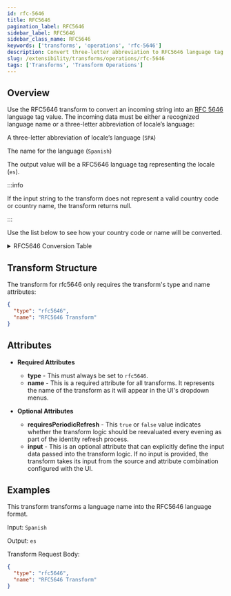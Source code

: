 ```yaml
---
id: rfc-5646
title: RFC5646
pagination_label: RFC5646
sidebar_label: RFC5646
sidebar_class_name: RFC5646
keywords: ['transforms', 'operations', 'rfc-5646']
description: Convert three-letter abbreviation to RFC5646 language tag.
slug: /extensibility/transforms/operations/rfc-5646
tags: ['Transforms', 'Transform Operations']
---
```


## Overview

Use the RFC5646 transform to convert an incoming string into an [RFC 5646](https://datatracker.ietf.org/doc/html/rfc5646.html) language tag value. The incoming data must be either a recognized language name or a three-letter abbreviation of locale’s language:

A three-letter abbreviation of locale’s language (`SPA`)

The name for the language (`Spanish`)

The output value will be a RFC5646 language tag representing the locale (`es`).

:::info

If the input string to the transform does not represent a valid country code or country name, the transform returns null.

:::

Use the list below to see how your country code or name will be converted.

<details>
<summary>RFC5646 Conversion Table</summary>

| Language/Abbreviation | RFC5646 Tag |
|-- | --|
|AAR|aa|
|ABK|ab|
|AFR|af|
|AKA|ak|
|AMH|am|
|ARA|ar|
|ARG|an|
|ASM|as|
|AVA|av|
|AVE|ae|
|AYM|ay|
|AZE|az|
|Afrikaans|af|
|Afrikaans (South Africa)|af_ZA|
|Albanian|sq|
|Albanian (Albania)|sq_AL|
|Arabic|ar|
|Arabic (Algeria)|ar_DZ|
|Arabic (Bahrain)|ar_BH|
|Arabic (Egypt)|ar_EG|
|Arabic (Iraq)|ar_IQ|
|Arabic (Jordan)|ar_JO|
|Arabic (Kuwait)|ar_KW|
|Arabic (Lebanon)|ar_LB|
|Arabic (Libya)|ar_LY|
|Arabic (Morocco)|ar_MA|
|Arabic (Oman)|ar_OM|
|Arabic (Qatar)|ar_QA|
|Arabic (Saudi Arabia)|ar_SA|
|Arabic (Syria)|ar_SY|
|Arabic (Tunisia)|ar_TN|
|Arabic (U.A.E.)|ar_AE|
|Arabic (Yemen)|ar_YE|
|Armenian|hy|
|Armenian (Armenia)|hy_AM|
|Azeri (Cyrillic) (Azerbaijan)|az_AZ_#Cyrl|
|Azeri (Latin)|az|
|Azeri (Latin) (Azerbaijan)|az_AZ|
|BAK|ba|
|BAM|bm|
|BEL|be|
|BEN|bn|
|BIH|bh|
|BIS|bi|
|BOD|bo|
|BOS|bs|
|BRE|br|
|BUL|bg|
|Basque|eu|
|Basque (Spain)|eu_ES|
|Belarusian|be|
|Belarusian (Belarus)|be_BY|
|Bosnian (Bosnia and Herzegovina)|bs_BA|
|Bulgarian|bg|
|Bulgarian (Bulgaria)|bg_BG|
|CAT|ca|
|CES|cs|
|CHA|ch|
|CHE|ce|
|CHU|cu|
|CHV|cv|
|COR|kw|
|COS|co|
|CRE|cr|
|CYM|cy|
|Catalan|ca|
|Catalan (Spain)|ca_ES|
|Chinese|zh|
|Chinese (Hong Kong)|zh_HK|
|Chinese (Macau)|zh_MO|
|Chinese (S)|zh_CN|
|Chinese (Singapore)|zh_SG|
|Chinese (T)|zh_TW|
|Croatian|hr|
|Croatian (Bosnia and Herzegovina)|hr_BA|
|Croatian (Croatia)|hr_HR|
|Czech|cs|
|Czech (Czech Republic)|cs_CZ|
|DAN|da|
|DEU|de|
|DIV|dv|
|DZO|dz|
|Danish|da|
|Danish (Denmark)|da_DK|
|Divehi|dv|
|Divehi (Maldives)|dv_MV|
|Dutch|nl|
|Dutch (Belgium)|nl_BE|
|Dutch (Netherlands)|nl_NL|
|ELL|el|
|ENG|en|
|EPO|eo|
|EST|et|
|EUS|eu|
|EWE|ee|
|English|en|
|English (Australia)|en_AU|
|English (Belize)|en_BZ|
|English (Canada)|en_CA|
|English (Caribbean)|en_CB|
|English (Ireland)|en_IE|
|English (Jamaica)|en_JM|
|English (New Zealand)|en_NZ|
|English (Republic of the Philippines)|en_PH|
|English (South Africa)|en_ZA|
|English (Trinidad and Tobago)|en_TT|
|English (United Kingdom)|en_GB|
|English (United States)|en_US|
|English (Zimbabwe)|en_ZW|
|Esperanto|eo|
|Estonian|et|
|Estonian (Estonia)|et_EE|
|FAO|fo|
|FAS|fa|
|FIJ|fj|
|FIN|fi|
|FRA|fr|
|FRY|fy|
|FUL|ff|
|FYRO Macedonian|mk|
|FYRO Macedonian (Former Yugoslav Republic of Macedonia)|mk_MK|
|Faroese|fo|
|Faroese (Faroe Islands)|fo_FO|
|Farsi|fa|
|Farsi (Iran)|fa_IR|
|Finnish|fi|
|Finnish (Finland)|fi_FI|
|French|fr|
|French (Belgium)|fr_BE|
|French (Canada)|fr_CA|
|French (France)|fr_FR|
|French (Luxembourg)|fr_LU|
|French (Principality of Monaco)|fr_MC|
|French (Switzerland)|fr_CH|
|GLA|gd|
|GLE|ga|
|GLG|gl|
|GLV|gv|
|GRN|gn|
|GUJ|gu|
|Galician|gl|
|Galician (Spain)|gl_ES|
|Georgian|ka|
|Georgian (Georgia)|ka_GE|
|German|de|
|German (Austria)|de_AT|
|German (Germany)|de_DE|
|German (Liechtenstein)|de_LI|
|German (Luxembourg)|de_LU|
|German (Switzerland)|de_CH|
|Greek|el|
|Greek (Greece)|el_GR|
|Gujarati|gu|
|Gujarati (India)|gu_IN|
|HAT|ht|
|HAU|ha|
|HEB|iw|
|HER|hz|
|HIN|hi|
|HMO|ho|
|HRV|hr|
|HUN|hu|
|HYE|hy|
|Hebrew|iw|
|Hebrew (Israel)|iw_IL|
|Hindi|hi|
|Hindi (India)|hi_IN|
|Hungarian|hu|
|Hungarian (Hungary)|hu_HU|
|IBO|ig|
|IDO|io|
|III|ii|
|IKU|iu|
|ILE|ie|
|INA|ia|
|IND|in|
|IPK|ik|
|ISL|is|
|ITA|it|
|Icelandic|is|
|Icelandic (Iceland)|is_IS|
|Indonesian|in|
|Indonesian (Indonesia)|in_ID|
|Italian|it|
|Italian (Italy)|it_IT|
|Italian (Switzerland)|it_CH|
|JAV|jv|
|JPN|ja|
|Japanese|ja|
|Japanese (Japan)|ja_JP|
|KAL|kl|
|KAN|kn|
|KAS|ks|
|KAT|ka|
|KAU|kr|
|KAZ|kk|
|KHM|km|
|KIK|ki|
|KIN|rw|
|KIR|ky|
|KOM|kv|
|KON|kg|
|KOR|ko|
|KUA|kj|
|KUR|ku|
|Kannada|kn|
|Kannada (India)|kn_IN|
|Kazakh|kk|
|Kazakh (Kazakhstan)|kk_KZ|
|Konkani|kok|
|Konkani (India)|kok_IN|
|Korean|ko|
|Korean (Korea)|ko_KR|
|Kyrgyz|ky|
|Kyrgyz (Kyrgyzstan)|ky_KG|
|LAO|lo|
|LAT|la|
|LAV|lv|
|LIM|li|
|LIN|ln|
|LIT|lt|
|LTZ|lb|
|LUB|lu|
|LUG|lg|
|Latvian|lv|
|Latvian (Latvia)|lv_LV|
|Lithuanian|lt|
|Lithuanian (Lithuania)|lt_LT|
|MAH|mh|
|MAL|ml|
|MAR|mr|
|MKD|mk|
|MLG|mg|
|MLT|mt|
|MOL|mo|
|MON|mn|
|MRI|mi|
|MSA|ms|
|MYA|my|
|Malay|ms|
|Malay (Brunei Darussalam)|ms_BN|
|Malay (Malaysia)|ms_MY|
|Maltese|mt|
|Maltese (Malta)|mt_MT|
|Maori|mi|
|Maori (New Zealand)|mi_NZ|
|Marathi|mr|
|Marathi (India)|mr_IN|
|Mongolian|mn|
|Mongolian (Mongolia)|mn_MN|
|NAU|na|
|NAV|nv|
|NBL|nr|
|NDE|nd|
|NDO|ng|
|NEP|ne|
|NLD|nl|
|NNO|nn|
|NOB|nb|
|NOR|no|
|NYA|ny|
|Northern Sotho|ns|
|Northern Sotho (South Africa)|ns_ZA|
|Norwegian (Bokm?l)|nb|
|Norwegian (Bokm?l) (Norway)|nb_NO|
|Norwegian (Nynorsk) (Norway)|nn_NO|
|OCI|oc|
|OJI|oj|
|ORI|or|
|ORM|om|
|OSS|os|
|PAN|pa|
|PLI|pi|
|POL|pl|
|POR|pt|
|PUS|ps|
|Pashto|ps|
|Pashto (Afghanistan)|ps_AR|
|Polish|pl|
|Polish (Poland)|pl_PL|
|Portuguese|pt|
|Portuguese (Brazil)|pt_BR|
|Portuguese (Portugal)|pt_PT|
|Punjabi|pa|
|Punjabi (India)|pa_IN|
|QUE|qu|
|Quechua|qu|
|Quechua (Bolivia)|qu_BO|
|Quechua (Ecuador)|qu_EC|
|Quechua (Peru)|qu_PE|
|ROH|rm|
|RON|ro|
|RUN|rn|
|RUS|ru|
|Romanian|ro|
|Romanian (Romania)|ro_RO|
|Russian|ru|
|Russian (Russia)|ru_RU|
|SAG|sg|
|SAN|sa|
|SIN|si|
|SLK|sk|
|SLV|sl|
|SME|se|
|SMO|sm|
|SNA|sn|
|SND|sd|
|SOM|so|
|SOT|st|
|SPA|es|
|SQI|sq|
|SRD|sc|
|SRP|sr|
|SSW|ss|
|SUN|su|
|SWA|sw|
|SWE|sv|
|Sami|se|
|Sami (Finland)|se_FI|
|Sami (Norway)|se_NO|
|Sami (Sweden)|se_SE|
|Sanskrit|sa|
|Sanskrit (India)|sa_IN|
|Serbian (Cyrillic) (Bosnia and Herzegovina)|sr_BA_#Cyrl|
|Serbian (Cyrillic) (Serbia and Montenegro)|sr_SP_#Cyrl|
|Serbian (Latin) (Bosnia and Herzegovina)|sr_BA|
|Serbian (Latin) (Serbia and Montenegro)|sr_SP|
|Slovak|sk|
|Slovak (Slovakia)|sk_SK|
|Slovenian|sl|
|Slovenian (Slovenia)|sl_SI|
|Spanish|es|
|Spanish (Argentina)|es_AR|
|Spanish (Bolivia)|es_BO|
|Spanish (Chile)|es_CL|
|Spanish (Colombia)|es_CO|
|Spanish (Costa Rica)|es_CR|
|Spanish (Dominican Republic)|es_DO|
|Spanish (Ecuador)|es_EC|
|Spanish (El Salvador)|es_SV|
|Spanish (Guatemala)|es_GT|
|Spanish (Honduras)|es_HN|
|Spanish (Mexico)|es_MX|
|Spanish (Nicaragua)|es_NI|
|Spanish (Panama)|es_PA|
|Spanish (Paraguay)|es_PY|
|Spanish (Peru)|es_PE|
|Spanish (Puerto Rico)|es_PR|
|Spanish (Spain)|es_ES|
|Spanish (Uruguay)|es_UY|
|Spanish (Venezuela)|es_VE|
|Swahili|sw|
|Swahili (Kenya)|sw_KE|
|Swedish|sv|
|Swedish (Finland)|sv_FI|
|Swedish (Sweden)|sv_SE|
|Syriac|syr|
|Syriac (Syria)|syr_SY|
|TAH|ty|
|TAM|ta|
|TAT|tt|
|TEL|te|
|TGK|tg|
|TGL|tl|
|THA|th|
|TIR|ti|
|TON|to|
|TSN|tn|
|TSO|ts|
|TUK|tk|
|TUR|tr|
|TWI|tw|
|Tagalog|tl|
|Tagalog (Philippines)|tl_PH|
|Tamil|ta|
|Tamil (India)|ta_IN|
|Tatar|tt|
|Tatar (Russia)|tt_RU|
|Telugu|te|
|Telugu (India)|te_IN|
|Thai|th|
|Thai (Thailand)|th_TH|
|Tsonga|ts|
|Tswana|tn|
|Tswana (South Africa)|tn_ZA|
|Turkish|tr|
|Turkish (Turkey)|tr_TR|
|UIG|ug|
|UKR|uk|
|URD|ur|
|UZB|uz|
|Ukrainian|uk|
|Ukrainian (Ukraine)|uk_UA|
|Urdu|ur|
|Urdu (Islamic Republic of Pakistan)|ur_PK|
|Uzbek (Cyrillic) (Uzbekistan)|uz_UZ_#Cyrl|
|Uzbek (Latin)|uz|
|Uzbek (Latin) (Uzbekistan)|uz_UZ|
|VEN|ve|
|VIE|vi|
|VOL|vo|
|Vietnamese|vi|
|Vietnamese (Viet Nam)|vi_VN|
|WLN|wa|
|WOL|wo|
|Welsh|cy|
|Welsh (United Kingdom)|cy_GB|
|XHO|xh|
|Xhosa|xh|
|Xhosa (South Africa)|xh_ZA|
|YID|ji|
|YOR|yo|
|ZHA|za|
|ZHO|zh|
|ZUL|zu|
|Zulu|zu|
|Zulu (South Africa)|zu_ZA|
</details>

## Transform Structure​

The transform for rfc5646 only requires the transform's type and name attributes:

```json
{
  "type": "rfc5646",
  "name": "RFC5646 Transform"
}
```

## Attributes

- **Required Attributes**

  - **type** - This must always be set to `rfc5646`.
  - **name** - This is a required attribute for all transforms. It represents the name of the transform as it will appear in the UI's dropdown menus.

- **Optional Attributes**
  - **requiresPeriodicRefresh** - This `true` or `false` value indicates whether the transform logic should be reevaluated every evening as part of the identity refresh process.
  - **input** - This is an optional attribute that can explicitly define the input data passed into the transform logic. If no input is provided, the transform takes its input from the source and attribute combination configured with the UI.

## Examples

This transform transforms a language name into the RFC5646 language format.

Input: `Spanish`

Output: `es`

Transform Request Body:

```json
{
  "type": "rfc5646",
  "name": "RFC5646 Transform"
}
```
